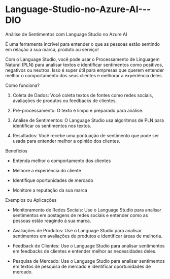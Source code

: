 # Language-Studio-no-Azure-AI---DIO

Análise de Sentimentos com Language Studio no Azure AI



É uma ferramenta incrível para entender o que as pessoas estão sentindo em relação à sua marca, produto ou serviço!



Com o Language Studio, você pode usar o Processamento de Linguagem Natural (PLN) para analisar textos e identificar sentimentos como positivos, negativos ou neutros. Isso é super útil para empresas que querem entender melhor o comportamento dos seus clientes e melhorar a experiência deles.



Como funciona?



1. Coleta de Dados: Você coleta textos de fontes como redes sociais, avaliações de produtos ou feedbacks de clientes.

2. Pré-processamento: O texto é limpo e preparado para análise.

3. Análise de Sentimentos: O Language Studio usa algoritmos de PLN para identificar os sentimentos nos textos.

4. Resultados: Você recebe uma pontuação de sentimento que pode ser usada para entender melhor a opinião dos clientes.



Benefícios

- Entenda melhor o comportamento dos clientes

- Melhore a experiência do cliente

- Identifique oportunidades de mercado

- Monitore a reputação da sua marca



Exemplos ou Aplicações

- Monitoramento de Redes Sociais: Use o Language Studio para analisar sentimentos em postagens de redes sociais e entender como as pessoas estão reagindo à sua marca.

- Avaliações de Produtos: Use o Language Studio para analisar sentimentos em avaliações de produtos e identificar áreas de melhoria.

- Feedback de Clientes: Use o Language Studio para analisar sentimentos em feedbacks de clientes e entender melhor as necessidades deles.

- Pesquisa de Mercado: Use o Language Studio para analisar sentimentos em textos de pesquisa de mercado e identificar oportunidades de mercado.
